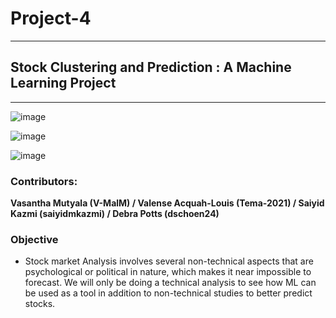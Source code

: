 # Project-4
____________________________________________________
## Stock Clustering and Prediction : A Machine Learning Project

____________________________________________________

![image](https://user-images.githubusercontent.com/82990618/138196855-1c949e12-f55c-4c5c-a93a-8bcd0e69da67.png)

![image](https://user-images.githubusercontent.com/82990618/138197433-64f3e247-8128-4cae-9fc9-131b230d2e2b.png)

![image](https://user-images.githubusercontent.com/82990618/138199138-b8dfe9e9-5a35-4b9c-9d86-1c686286c324.png)

### Contributors: 
**Vasantha Mutyala (V-MalM) / Valense Acquah-Louis (Tema-2021) / Saiyid Kazmi (saiyidmkazmi)  / Debra Potts (dschoen24)**

### Objective
* Stock market Analysis involves several non-technical aspects that are psychological or political in nature, which makes it near impossible to forecast.
We will only be doing a technical analysis to see how ML can be used as a tool in addition to non-technical studies to better predict stocks.





